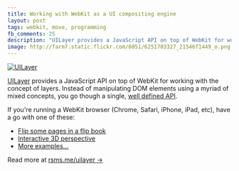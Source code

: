 ```yaml
---
title: Working with WebKit as a UI compositing engine
layout: post
tags: webkit, move, programming
fb_comments: 25
description: "UILayer provides a JavaScript API on top of WebKit for working with the concept of layers. Instead of manipulating DOM elements using a myriad of mixed concepts, you go though a single, well defined API."
image: http://farm7.static.flickr.com/6051/6251703327_21546f1449_o.png
---
```


[![UILayer](http://farm7.static.flickr.com/6051/6251703327_21546f1449_o.png)](http://rsms.me/uilayer/)

[UILayer](http://rsms.me/uilayer/) provides a JavaScript API on top of WebKit for working with the concept of layers. Instead of manipulating DOM elements using a myriad of mixed concepts, you go though a single, [well defined API](http://rsms.me/uilayer/#api).

If you're running a WebKit browser (Chrome, Safari, iPhone, iPad, etc), have a go with one of these:

- [Flip some pages in a flip book](http://rsms.me/uilayer/examples/flip-book.html)
- [Interactive 3D perspective](http://rsms.me/uilayer/examples/perspective.html)
- [More examples...](http://rsms.me/uilayer/examples/)

Read more at [rsms.me/uilayer →](http://rsms.me/uilayer/)
